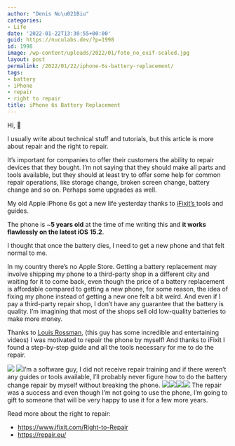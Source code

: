 ```yaml
---
author: "Denis Nu\u021Biu"
categories:
- Life
date: '2022-01-22T13:30:55+00:00'
guid: https://nuculabs.dev/?p=1998
id: 1998
image: /wp-content/uploads/2022/01/foto_no_exif-scaled.jpg
layout: post
permalink: /2022/01/22/iphone-6s-battery-replacement/
tags:
- battery
- iPhone
- repair
- right to repair
title: iPhone 6s Battery Replacement
---
```

Hi, 👋


I usually write about technical stuff and tutorials, but this article is more about repair and the right to repair.


It’s important for companies to offer their customers the ability to repair devices that they bought. I’m not saying that they should make all parts and tools available, but they should at least try to offer some help for common repair operations, like storage change, broken screen change, battery change and so on. Perhaps some upgrades as well.


My old Apple iPhone 6s got a new life yesterday thanks to [iFixit’s ](https://www.ifixit.com/)tools and guides.


The phone is ~**5 years old** at the time of me writing this and **it works flawlessly on the latest iOS** **15.2**.


I thought that once the battery dies, I need to get a new phone and that felt normal to me.


In my country there’s no Apple Store. Getting a battery replacement may involve shipping my phone to a third-party shop in a different city and waiting for it to come back, even though the price of a battery replacement is affordable compared to getting a new phone, for some reason, the idea of fixing my phone instead of getting a new one felt a bit weird. And even if I pay a third-party repair shop, I don’t have any guarantee that the battery is quality. I’m imagining that most of the shops sell old low-quality batteries to make more money.


Thanks to [Louis Rossman](https://www.youtube.com/user/rossmanngroup/videos), (this guy has some incredible and entertaining videos) I was motivated to repair the phone by myself! And thanks to iFixit I found a step-by-step guide and all the tools necessary for me to do the repair.


![](/wp-content/uploads/2022/01/image-4.png?w=1024)
![](/wp-content/uploads/2022/01/image-5.png?w=1024)I’m a software guy, I did not receive repair training and if there weren’t any guides or tools available, I’ll probably never figure how to do the battery change repair by myself without breaking the phone.
![](/wp-content/uploads/2022/01/foto_no_exif.jpg?w=768)![](/wp-content/uploads/2022/01/foto_no_exif-1.jpg?w=768)![](/wp-content/uploads/2022/01/foto_no_exif-2.jpg?w=768)![](/wp-content/uploads/2022/01/1400e9cb-c513-470c-bc5c-80711932cedc.jpg?w=819)
The repair was a success and even though I’m not going to use the phone, I’m going to gift to someone that will be very happy to use it for a few more years.


Read more about the right to repair:


- https://www.ifixit.com/Right-to-Repair
- https://repair.eu/